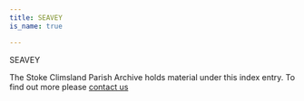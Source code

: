 ```yaml
---
title: SEAVEY
is_name: true

---
```


SEAVEY


The Stoke Climsland Parish Archive holds material under this index entry. To find out more please [contact us](/contact/)
